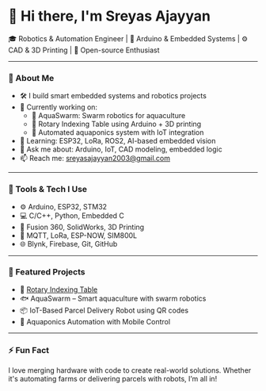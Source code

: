 # 👋 Hi there, I'm Sreyas Ajayyan

🎓 Robotics & Automation Engineer | 🔧 Arduino & Embedded Systems | ⚙️ CAD & 3D Printing | 🌱 Open-source Enthusiast

---

### 🚀 About Me

- 🛠 I build smart embedded systems and robotics projects
- 🔭 Currently working on:
  - 🤖 AquaSwarm: Swarm robotics for aquaculture
  - 🔄 Rotary Indexing Table using Arduino + 3D printing
  - 🌿 Automated aquaponics system with IoT integration
- 🌱 Learning: ESP32, LoRa, ROS2, AI-based embedded vision
- 💬 Ask me about: Arduino, IoT, CAD modeling, embedded logic
- 📫 Reach me: sreyasajayyan2003@gmail.com

---

### 🧰 Tools & Tech I Use

- ⚙️ Arduino, ESP32, STM32
- 💻 C/C++, Python, Embedded C
- 📐 Fusion 360, SolidWorks, 3D Printing
- 📶 MQTT, LoRa, ESP-NOW, SIM800L
- 🌐 Blynk, Firebase, Git, GitHub

---

### 📌 Featured Projects

- 🔄 [Rotary Indexing Table](https://github.com/sreyas-ajayyan/Rotary_Indexing_Table)
- 🐟 AquaSwarm – Smart aquaculture with swarm robotics
- 📦 IoT-Based Parcel Delivery Robot using QR codes
- 🌿 Aquaponics Automation with Mobile Control

---

### ⚡ Fun Fact

I love merging hardware with code to create real-world solutions. Whether it's automating farms or delivering parcels with robots, I’m all in!
